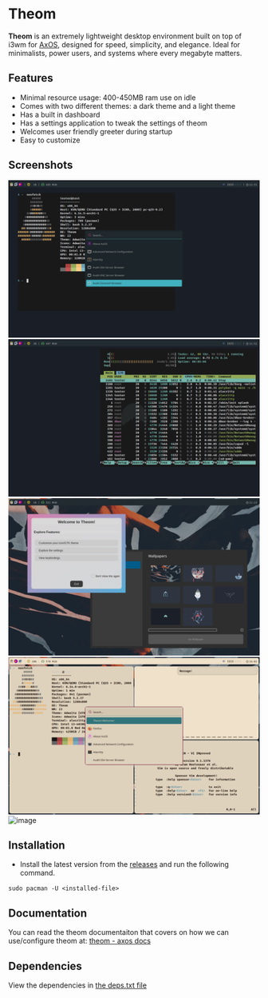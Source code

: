 # Theom

**Theom** is an extremely lightweight desktop environment built on top of i3wm for [AxOS](https://www.axos-project.com/), designed for speed, simplicity, and elegance. Ideal for minimalists, power users, and systems where every megabyte matters.

## Features

- Minimal resource usage: 400-450MB ram use on idle
- Comes with two different themes: a dark theme and a light theme
- Has a built in dashboard
- Has a settings application to tweak the settings of theom
- Welcomes user friendly greeter during startup
- Easy to customize

## Screenshots

![image](https://raw.githubusercontent.com/AxOS-project/Theom/main/screenshots/screenshot1.png)
![image](https://raw.githubusercontent.com/AxOS-project/Theom/main/screenshots/screenshot2.png)
![image](https://raw.githubusercontent.com/AxOS-project/Theom/main/screenshots/screenshot3.png)
![image](https://raw.githubusercontent.com/AxOS-project/Theom/main/screenshots/screenshot4.png)
![image](https://raw.githubusercontent.com/AxOS-project/Theom/main/screenshots/screenshot5.png)

## Installation

- Install the latest version from the [releases](https://github.com/AxOS-project/Theom/releases) and run the following command.

```
sudo pacman -U <installed-file>
```

## Documentation

You can read the theom documentaiton that covers on how we can use/configure theom at: [theom - axos docs](https://www.axos-project.com/docs/guides/theom/)

## Dependencies

View the dependencies in [the deps.txt file](https://raw.githubusercontent.com/AxOS-project/Theom/main/deps.txt)
